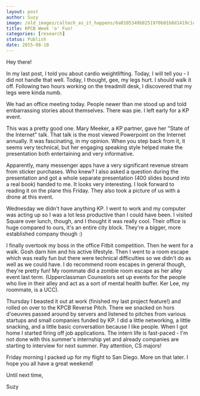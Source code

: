 ```yaml
---
layout: post
author: Suzy
image: /old_images/caltech_as_it_happens/6a0105349b8251970b01b8d1419c1c970c.jpg
title: KPCB Week 'o' Fun! 
categories: [research]
status: Publish
date: 2015-08-10
---
```



Hey there!

In my last post, I told you about cardio weightlifting. Today, I will tell you - I did not handle that well. Today, I thought, gee, my legs hurt. I should walk it off. Following two hours working on the treadmill desk, I discovered that my legs were kinda numb.

We had an office meeting today. People newer than me stood up and told embarrassing stories about themselves. There was pie. I left early for a KP event.

This was a pretty good one. Mary Meeker, a KP partner, gave her "State of the Internet" talk. That talk is the most viewed Powerpoint on the Internet annually. It was fascinating, in my opinion. When you step back from it, it seems very technical, but her engaging speaking style helped make the presentation both entertaining and very informative.

Apparently, many messenger apps have a very significant revenue stream from sticker purchases. Who knew? I also asked a question during the presentation and got a whole separate presentation (400 slides bound into a real book) handed to me. It looks very interesting. I look forward to reading it on the plane this Friday. They also took a picture of us with a drone at this event.

Wednesday we didn't have anything KP. I went to work and my computer was acting up so I was a lot less productive than I could have been. I visited Square over lunch, though, and I thought it was really cool. Their office is huge compared to ours, it's an entire city block. They're a bigger, more established company though :)

I finally overtook my boss in the office Fitbit competition. Then he went for a walk. Gosh darn him and his active lifestyle. Then I went to a room escape which was really fun but there were technical difficulties so we didn't do as well as we could have. I do recommend room escapes in general though, they're pretty fun! My roommate did a zombie room escape as her alley event last term. (Upperclassman Counselors set up events for the people who live in their alley and act as a sort of mental health buffer. Ker Lee, my roommate, is a UCC).

Thursday I beasted it out at work (finished my last project feature!) and rolled on over to the KPCB Reverse Pitch. There we snacked on hors d'oeuvres passed around by servers and listened to pitches from various startups and small companies funded by KP. I did a little networking, a little snacking, and a little basic conversation because I like people. When I got home I started firing off job applications. The intern life is fast-paced - I'm not done with this summer's internship yet and already companies are starting to interview for next summer. Pay attention, CS majors!

Friday morning I packed up for my flight to San Diego. More on that later. I hope you all have a great weekend!

Until next time,

Suzy

